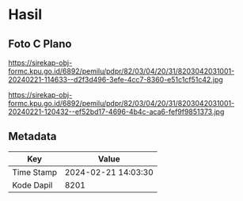 # Hasil

## Foto C Plano

https://sirekap-obj-formc.kpu.go.id/6892/pemilu/pdpr/82/03/04/20/31/8203042031001-20240221-114633--d2f3d496-3efe-4cc7-8360-e51c1cf51c42.jpg

https://sirekap-obj-formc.kpu.go.id/6892/pemilu/pdpr/82/03/04/20/31/8203042031001-20240221-120432--ef52bd17-4696-4b4c-aca6-fef9f9851373.jpg


## Metadata

| Key        | Value               |
| ---------- | ------------------- |
| Time Stamp | 2024-02-21 14:03:30 |
| Kode Dapil | 8201                |



